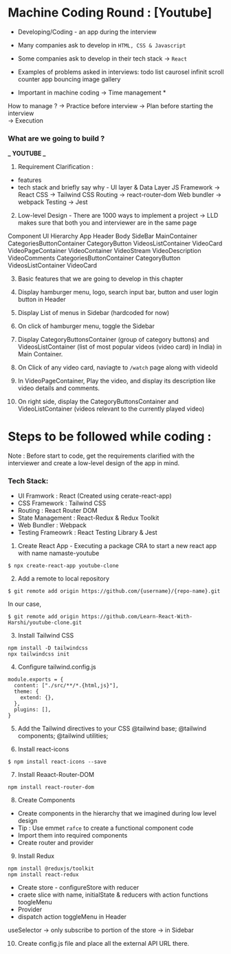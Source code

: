 # Machine Coding Round : [Youtube]

- Developing/Coding - an app during the interview

- Many companies ask to develop in `HTML, CSS & Javascript`

- Some companies ask to develop in their tech stack -> `React`

- Examples of problems asked in interviews:
  todo list
  caurosel
  infinit scroll
  counter app
  bouncing
  image gallery

* Important in machine coding -> Time management \*

How to manage ?
-> Practice before interview
-> Plan before starting the interview  
-> Execution

### What are we going to build ?

**_ YOUTUBE _**

1. Requirement Clarification :

- features
- tech stack and briefly say why - UI layer & Data Layer
  JS Framework -> React
  CSS -> Tailwind CSS
  Routing -> react-router-dom
  Web bundler -> webpack
  Testing -> Jest

2. Low-level Design - There are 1000 ways to implement a project -> LLD makes sure that both you and interviewer are in the same page

Component UI Hierarchy
App
Header
Body
SideBar
MainContainer
CategoriesButtonContainer
CategoryButton
VideosListContainer
VideoCard
VideoPageContainer
VideoContainer
VideoStream
VideoDescription
VideoComments
CategoriesButtonContainer
CategoryButton
VideosListContainer
VideoCard

3. Basic features that we are going to develop in this chapter

1. Display hamburger menu, logo, search input bar, button and user login button in Header

1. Display List of menus in Sidebar (hardcoded for now)

1. On click of hamburger menu, toggle the Sidebar

1. Display CategoryButtonsContainer (group of category buttons) and VideosListContainer (list of most popular videos (video card) in India) in Main Container.

1. On Click of any video card, naviagte to `/watch` page along with videoId

1. In VideoPageContainer, Play the video, and display its description like video details and comments.

1. On right side, display the CategoryButtonsContainer and VideoListContainer (videos relevant to the currently played video)

# Steps to be followed while coding :

Note : Before start to code, get the requirements clarified with the interviewer and create a low-level design of the app in mind.

### Tech Stack:

- UI Framwork : React (Created using cerate-react-app)
- CSS Framework : Tailwind CSS
- Routing : React Router DOM
- State Management : React-Redux & Redux Toolkit
- Web Bundler : Webpack
- Testing Frameowrk : React Testing Library & Jest

1. Create React App - Executing a package CRA to start a new react app with name namaste-youtube

```
$ npx create-react-app youtube-clone
```

2. Add a remote to local repository

```
$ git remote add origin https://github.com/{username}/{repo-name}.git
```

In our case,

```
$ git remote add origin https://github.com/Learn-React-With-Harshi/youtube-clone.git
```

3. Install Tailwind CSS

```
npm install -D tailwindcss
npx tailwindcss init
```

4. Configure tailwind.config.js

```
module.exports = {
  content: ["./src/**/*.{html,js}"],
  theme: {
    extend: {},
  },
  plugins: [],
}
```

5. Add the Tailwind directives to your CSS
   @tailwind base;
   @tailwind components;
   @tailwind utilities;

6. Install react-icons

```
$ npm install react-icons --save
```

7. Install Reaact-Router-DOM

```
npm install react-router-dom
```

8. Create Components

- Create components in the hierarchy that we imagined during low level design
- Tip : Use emmet `rafce` to create a functional component code
- Import them into required components
- Create router and provider

9. Install Redux

```
npm install @reduxjs/toolkit
npm install react-redux
```

- Create store - configureStore with reducer
- craete slice with name, initialState & reducers with action functions toogleMenu
- Provider
- dispatch action toggleMenu in Header

useSelector -> only subscribe to portion of the store -> in Sidebar

10. Create config.js file and place all the external API URL there.
